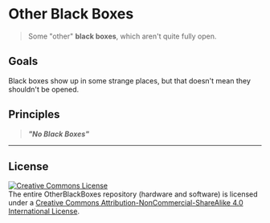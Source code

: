 # Other Black Boxes

> Some "other" **black boxes**, which aren't quite fully open.

## Goals

Black boxes show up in some strange places, but that doesn't mean they shouldn't be opened.

## Principles

> ***"No Black Boxes"***

----

## License

<a rel="license" href="http://creativecommons.org/licenses/by-nc-sa/4.0/"><img alt="Creative Commons License" style="border-width:0" src="https://i.creativecommons.org/l/by-nc-sa/4.0/88x31.png" /></a><br />The entire OtherBlackBoxes repository (hardware and software) is licensed under a <a rel="license" href="http://creativecommons.org/licenses/by-nc-sa/4.0/">Creative Commons Attribution-NonCommercial-ShareAlike 4.0 International License</a>.
